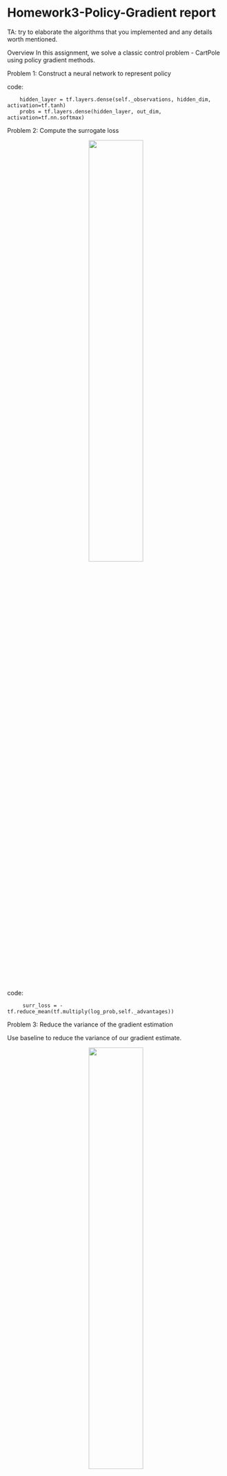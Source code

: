 # Homework3-Policy-Gradient report

TA: try to elaborate the algorithms that you implemented and any details worth mentioned.

Overview
In this assignment, we solve a classic control problem - CartPole using policy gradient methods.

Problem 1: Construct a neural network to represent policy

code:

        hidden_layer = tf.layers.dense(self._observations, hidden_dim, activation=tf.tanh)
        probs = tf.layers.dense(hidden_layer, out_dim, activation=tf.nn.softmax)

Problem 2: Compute the surrogate loss

 <p align="center"><img src="images/3_2.PNG" width=50%/></p>
 
code:

         surr_loss = -tf.reduce_mean(tf.multiply(log_prob,self._advantages))
 
 Problem 3: Reduce the variance of the gradient estimation
 
 Use baseline to reduce the variance of our gradient estimate.

 <p align="center"><img src="images/3_3.PNG" width=50%/></p>
 
code:

         a=r-b   //r is reward, b is the values predicted by our baseline
result:

Solve at 70 iterations, which equals 7000 episodes. 

<p align="center"><img src="images/3_3_1.PNG" width=50%/></p>
<p align="center"><img src="images/3_3_2.PNG" width=50%/></p>
 
Problem 4: Remove baseline

if rewards are all positive, all trajectory's probability will increase. So we can add baeline to minimizes the variance of the gradient estimate.They are by definition on-policy and need to forget data very fast in order to avoid the introduction of a bias to the gradient estimator

result:

baseline = LinearFeatureBaseline(env.spec)

<p align="center"><img src="images/3_3_1.PNG" width=50%/></p>
<p align="center"><img src="images/3_3_2.PNG" width=50%/></p>

baseline = None

<p align="center"><img src="images/3_4_1.PNG" width=50%/></p>
<p align="center"><img src="images/3_4_2.PNG" width=50%/></p>


Problem 5: Actor-Critic algorithm (with bootstrapping)
 We use the one-step bootstrap for the advantage function
 
 <p align="center"><img src="images/3_5.PNG" height=50%/></p>
 
 code:

      b_roll=np.roll(b,-1)
      b_roll[-1]=0
      y = x + discount_rate * b_roll
      return y

 
 Problem 6: Generalized Advantage Estimationwe 
 we use a novel advantage function called "Generalized Advantage Estimation", which introduces one hyperparameter  λ  to compromise the above two estimation methods.
 
 <p align="center"><img src="images/3_6.PNG" height=50%/></p>
 
 code:
      
         a = util.discount(a,self.discount_rate*LAMBDA)

result:

Solve at 57 iterations, which equals 5700 episodes.

<p align="center"><img src="images/6.PNG" width=50%/></p>
